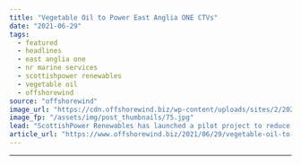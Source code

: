 ```yaml
---
title: "Vegetable Oil to Power East Anglia ONE CTVs"
date: "2021-06-29"
tags: 
  - featured
  - headlines
  - east anglia one
  - nr marine services
  - scottishpower renewables
  - vegetable oil
  - offshorewind
source: "offshorewind"
image_url: "https://cdn.offshorewind.biz/wp-content/uploads/sites/2/2021/06/29111502/Vegetable-Oil-to-Power-East-Anglia-ONE-CTVs.jpg"
image_fp: "/assets/img/post_thumbnails/75.jpg"
lead: "ScottishPower Renewables has launched a pilot project to reduce its carbon emissions by using"
article_url: "https://www.offshorewind.biz/2021/06/29/vegetable-oil-to-power-east-anglia-one-ctvs/"
---
```


---

